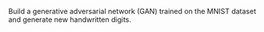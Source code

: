 Build a generative adversarial network (GAN) trained on the MNIST dataset and generate new handwritten digits.
